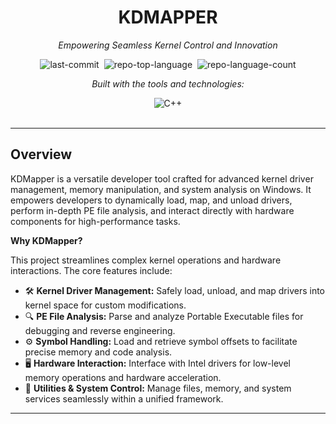 <div class="border border-border rounded-lg bg-background p-6 shadow-sm"><div class="prose prose-sm md:prose-base lg:prose-lg max-w-none prose-headings:font-bold prose-a:text-blue-600" style="user-select: none;"><div id="top" class="">

<div align="center" class="text-center">
<h1>KDMAPPER</h1>
<p><em>Empowering Seamless Kernel Control and Innovation</em></p>

<img alt="last-commit" src="https://img.shields.io/github/last-commit/spexdw/KDMapper?style=flat&amp;logo=git&amp;logoColor=white&amp;color=0080ff" class="inline-block mx-1" style="margin: 0px 2px;">
<img alt="repo-top-language" src="https://img.shields.io/github/languages/top/spexdw/KDMapper?style=flat&amp;color=0080ff" class="inline-block mx-1" style="margin: 0px 2px;">
<img alt="repo-language-count" src="https://img.shields.io/github/languages/count/spexdw/KDMapper?style=flat&amp;color=0080ff" class="inline-block mx-1" style="margin: 0px 2px;">
<p><em>Built with the tools and technologies:</em></p>
<img alt="C++" src="https://img.shields.io/badge/C++-00599C.svg?style=flat&amp;logo=C++&amp;logoColor=white" class="inline-block mx-1" style="margin: 0px 2px;">
</div>
<br>
<hr>
<h2>Overview</h2>
<p>KDMapper is a versatile developer tool crafted for advanced kernel driver management, memory manipulation, and system analysis on Windows. It empowers developers to dynamically load, map, and unload drivers, perform in-depth PE file analysis, and interact directly with hardware components for high-performance tasks.</p>
<p><strong>Why KDMapper?</strong></p>
<p>This project streamlines complex kernel operations and hardware interactions. The core features include:</p>
<ul class="list-disc pl-4 my-0">
<li class="my-0">🛠️ <strong>Kernel Driver Management:</strong> Safely load, unload, and map drivers into kernel space for custom modifications.</li>
<li class="my-0">🔍 <strong>PE File Analysis:</strong> Parse and analyze Portable Executable files for debugging and reverse engineering.</li>
<li class="my-0">⚙️ <strong>Symbol Handling:</strong> Load and retrieve symbol offsets to facilitate precise memory and code analysis.</li>
<li class="my-0">🖥️ <strong>Hardware Interaction:</strong> Interface with Intel drivers for low-level memory operations and hardware acceleration.</li>
<li class="my-0">📁 <strong>Utilities &amp; System Control:</strong> Manage files, memory, and system services seamlessly within a unified framework.</li>
</ul>
<hr>
